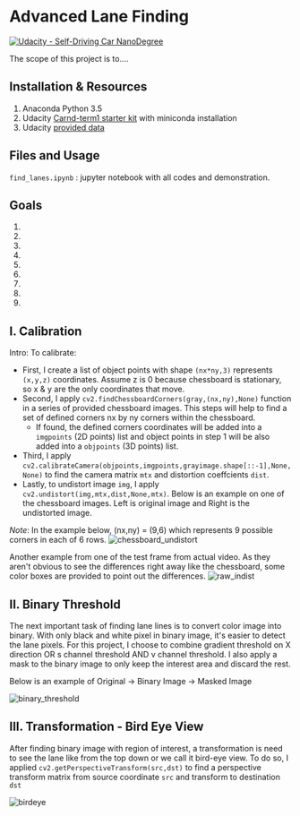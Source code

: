 # Advanced Lane Finding
[![Udacity - Self-Driving Car NanoDegree](https://s3.amazonaws.com/udacity-sdc/github/shield-carnd.svg)](http://www.udacity.com/drive)

The scope of this project is to....

## Installation & Resources
1. Anaconda Python 3.5
2. Udacity [Carnd-term1 starter kit](https://github.com/udacity/CarND-Term1-Starter-Kit) with miniconda installation 
3. Udacity [provided data](https://github.com/udacity/CarND-Advanced-Lane-Lines)

## Files and Usage
`find_lanes.ipynb` : jupyter notebook with all codes and demonstration.

## Goals
1.
2.
3.
4.
5.
6.
7.
8.
9.

## I. Calibration
Intro:
To calibrate:
- First, I create a list of object points with shape `(nx*ny,3)` represents `(x,y,z)` coordinates. Assume z is 0 because chessboard is stationary, so x & y are the only coordinates that move.
- Second, I apply `cv2.findChessboardCorners(gray,(nx,ny),None)` function in a series of provided chessboard images. This steps will help to find a set of defined corners nx by ny corners within the chessboard.
  - If found, the defined corners coordinates will be added into a `imgpoints` (2D points) list and object points in step 1 will be also added into a `objpoints` (3D points) list.
- Third, I apply `cv2.calibrateCamera(objpoints,imgpoints,grayimage.shape[::-1],None,None)` to find the camera matrix `mtx` and distortion coeffcients `dist`.
- Lastly, to undistort image `img`, I apply `cv2.undistort(img,mtx,dist,None,mtx)`.
Below is an example on one of the chessboard images. Left is original image and Right is the undistorted image.

*Note*: In the example below, (nx,ny) = (9,6) which represents 9 possible corners in each of 6 rows.
![chessboard_undistort](https://cloud.githubusercontent.com/assets/23693651/22965319/045eeb82-f32b-11e6-82fe-b5fa407eb9d1.png)

Another example from one of the test frame from actual video. As they aren't obvious to see the differences right away like the chessboard, some color boxes are provided to point out the differences.
![raw_indist](https://cloud.githubusercontent.com/assets/23693651/22965408/73205f1a-f32b-11e6-869d-d4c0972e7c88.png)

## II. Binary Threshold
The next important task of finding lane lines is to convert color image into binary. With only black and white pixel in binary image, it's easier to detect the lane pixels.
For this project, I choose to combine gradient threshold on X direction OR s channel threshold AND v channel threshold. I also apply a mask to the binary image to only keep the interest area and discard the rest.

Below is an example of Original -> Binary Image -> Masked Image

![binary_threshold](https://cloud.githubusercontent.com/assets/23693651/22967152/4eb8620a-f333-11e6-8e92-54c1f0ce8f8e.png)

## III. Transformation - Bird Eye View
After finding binary image with region of interest, a transformation is need to see the lane like from the top down or we call it bird-eye view. To do so, I applied `cv2.getPerspectiveTransform(src,dst)` to find a perspective transform matrix from source coordinate `src` and transform to destination `dst`

![birdeye](https://cloud.githubusercontent.com/assets/23693651/22967624/37251aaa-f335-11e6-86a1-978da153cd36.png)


